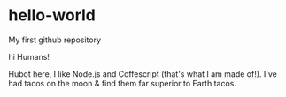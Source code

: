 # hello-world
My first github repository

hi Humans!

Hubot here, I like Node.js and Coffescript (that's what I am made of!).
I've had tacos on the moon & find them far superior to Earth tacos.
